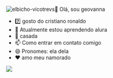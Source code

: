 ![elbicho-vicotrevs](https://github.com/gigidomal/gigidomal/assets/171805744/9d86c728-2534-45d4-bb9d-9ac54347546b)👋 Olá, sou geovanna
- 7️⃣ gosto do cristiano ronaldo
- 🌱 Atualmente estou aprendendo alura
- 💞️ casada
- 📫 Como entrar em contato comigo 
- 😄 Pronomes: ela dela 
- ❤️ amo meu namorado


![](https://media1.tenor.com/m/hrMpWeOG6XAAAAAd/elbicho-vicotrevs.gif)

